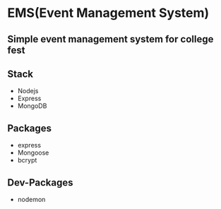 # EMS(Event Management System)

## Simple event management system for college fest

## Stack
* Nodejs
* Express
* MongoDB

## Packages
* express
* Mongoose
* bcrypt

## Dev-Packages
* nodemon